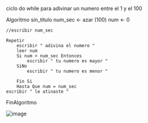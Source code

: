 ciclo do while para adivinar un numero entre el 1 y el 100


Algoritmo sin_titulo
	num_sec <- azar (100)
	num <- 0 
	
	//escribir num_sec
	
	Repetir
		escribir " adivina el numero "
		leer num
		Si num > num_sec Entonces
			escribir " tu numero es mayor "
		SiNo
			escribir " tu numero es menor "
			
		Fin Si
		Hasta Que num = num_sec
	escribir " le atinaste "
FinAlgoritmo


![image](https://user-images.githubusercontent.com/115374130/197362583-7921a57d-3ea8-40b2-9901-520caf9a74ef.png)

